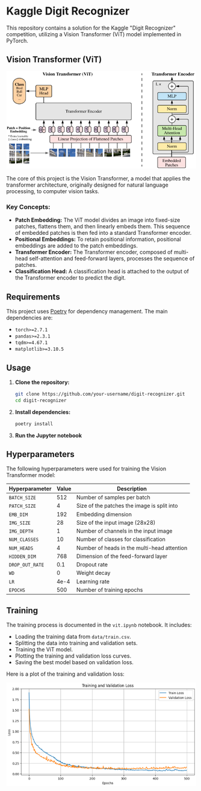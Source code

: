# Kaggle Digit Recognizer

This repository contains a solution for the Kaggle "Digit Recognizer" competition, utilizing a Vision Transformer (ViT) model implemented in PyTorch.

## Vision Transformer (ViT)

![ViT Architecture](media/ViT.png)

The core of this project is the Vision Transformer, a model that applies the transformer architecture, originally designed for natural language processing, to computer vision tasks.

### Key Concepts:

- **Patch Embedding:** The ViT model divides an image into fixed-size patches, flattens them, and then linearly embeds them. This sequence of embedded patches is then fed into a standard Transformer encoder.
- **Positional Embeddings:** To retain positional information, positional embeddings are added to the patch embeddings.
- **Transformer Encoder:** The Transformer encoder, composed of multi-head self-attention and feed-forward layers, processes the sequence of patches.
- **Classification Head:** A classification head is attached to the output of the Transformer encoder to predict the digit.

## Requirements

This project uses [Poetry](https://python-poetry.org/) for dependency management. The main dependencies are:

- `torch>=2.7.1`
- `pandas>=2.3.1`
- `tqdm>=4.67.1`
- `matplotlib>=3.10.5`

## Usage

1.  **Clone the repository:**
    ```bash
    git clone https://github.com/your-username/digit-recognizer.git
    cd digit-recognizer
    ```
2.  **Install dependencies:**
    ```bash
    poetry install
    ```
3.  **Run the Jupyter notebook**

## Hyperparameters

The following hyperparameters were used for training the Vision Transformer model:

| Hyperparameter    | Value   | Description                               |
| ----------------- | ------- | ----------------------------------------- |
| `BATCH_SIZE`      | 512     | Number of samples per batch               |
| `PATCH_SIZE`      | 4       | Size of the patches the image is split into |
| `EMB_DIM`         | 192     | Embedding dimension                       |
| `IMG_SIZE`        | 28      | Size of the input image (28x28)           |
| `IMG_DEPTH`       | 1       | Number of channels in the input image     |
| `NUM_CLASSES`     | 10      | Number of classes for classification      |
| `NUM_HEADS`       | 4       | Number of heads in the multi-head attention |
| `HIDDEN_DIM`      | 768     | Dimension of the feed-forward layer       |
| `DROP_OUT_RATE`   | 0.1     | Dropout rate                              |
| `WD`              | 0       | Weight decay                              |
| `LR`              | 4e-4    | Learning rate                             |
| `EPOCHS`          | 500     | Number of training epochs                 |

## Training

The training process is documented in the `vit.ipynb` notebook. It includes:

-   Loading the training data from `data/train.csv`.
-   Splitting the data into training and validation sets.
-   Training the ViT model.
-   Plotting the training and validation loss curves.
-   Saving the best model based on validation loss.

Here is a plot of the training and validation loss:

![Training and Validation Loss](media/0_4e-4_0.3.png)
